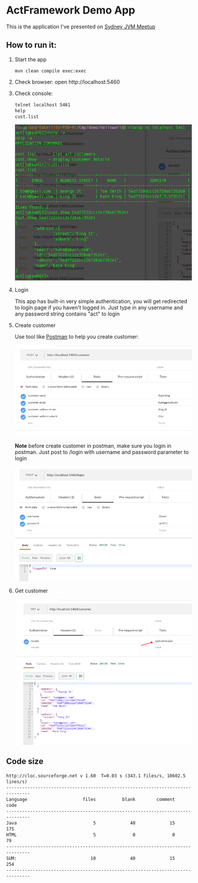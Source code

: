 # ActFramework Demo App

This is the application I've presented on [Sydney JVM Meetup](http://www.meetup.com/Sydney-JVM-Community/events/228633164/)

## How to run it:

1. Start the app

    ```
    mvn clean compile exec:exec
    ```

1. Check browser: open http://localhost:5460

1. Check console:

    ```
    telnet localhost 5461
    help
    cust.list
    ```

    ![cli-demo](cli_demo.png)

1. Login

    This app has built-in very simple authentication, you will get redirected to login page if you haven't logged in. Just type in any username and any password string contains "act" to login

1. Create customer
    
    Use tool like [Postman](https://www.getpostman.com/) to help you create customer:

    ![postman-create-customer](postman_create_customer.png) 

    **Note** before create customer in postman, make sure you login in postman. Just post to /login with username and password parameter to login

    ![postman-login](postman_login.png)     

1. Get customer

    ![post-get-customer-list](postman_get_customer_list.png)

## Code size

```
http://cloc.sourceforge.net v 1.60  T=0.03 s (343.1 files/s, 10602.5 lines/s)
-------------------------------------------------------------------------------
Language                     files          blank        comment           code
-------------------------------------------------------------------------------
Java                             5             40             15            175
HTML                             5              0              0             79
-------------------------------------------------------------------------------
SUM:                            10             40             15            254
-------------------------------------------------------------------------------
```

